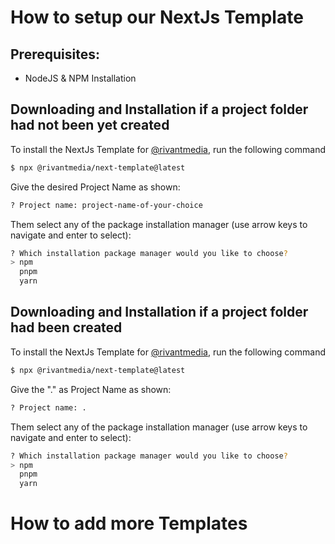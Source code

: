 # How to setup our NextJs Template

## Prerequisites:

-   NodeJS & NPM Installation

## Downloading and Installation if a project folder had not been yet created

To install the NextJs Template for [@rivantmedia](https://github.com/rivantmedia), run the following command

```bash
$ npx @rivantmedia/next-template@latest
```

Give the desired Project Name as shown:

```bash
? Project name: project-name-of-your-choice
```

Them select any of the package installation manager (use arrow keys to navigate and enter to select):

```bash
? Which installation package manager would you like to choose?
> npm
  pnpm
  yarn
```

## Downloading and Installation if a project folder had been created

To install the NextJs Template for [@rivantmedia](https://github.com/rivantmedia), run the following command

```bash
$ npx @rivantmedia/next-template@latest
```

Give the "." as Project Name as shown:

```bash
? Project name: .
```

Them select any of the package installation manager (use arrow keys to navigate and enter to select):

```bash
? Which installation package manager would you like to choose?
> npm
  pnpm
  yarn
```

# How to add more Templates

